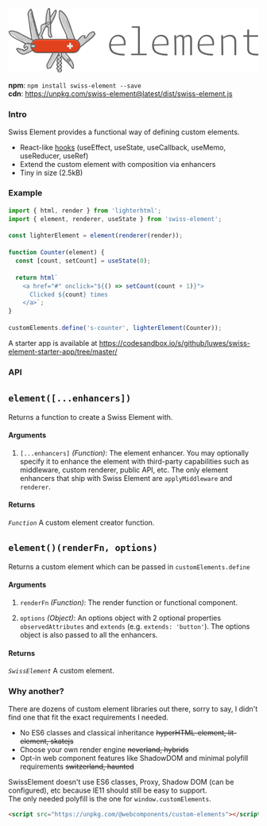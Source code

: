 <p align="center">
<a href="https://github.com/luwes/swiss-element">
  
![SwissElement](./media/swiss-element.svg "SwissElement")

</a>
</p>

**npm**: `npm install swiss-element --save`  
**cdn**: https://unpkg.com/swiss-element@latest/dist/swiss-element.js  

### Intro

Swiss Element provides a functional way of defining custom elements.

- React-like [hooks](https://reactjs.org/docs/hooks-intro.html) (useEffect, useState, useCallback, useMemo, useReducer, useRef)
- Extend the custom element with composition via enhancers
- Tiny in size (2.5kB)

### Example

```js
import { html, render } from 'lighterhtml';
import { element, renderer, useState } from 'swiss-element';

const lighterElement = element(renderer(render));

function Counter(element) {
  const [count, setCount] = useState(0);

  return html`
    <a href="#" onclick="${() => setCount(count + 1)}">
      Clicked ${count} times
    </a>`;
}

customElements.define('s-counter', lighterElement(Counter));
```

A starter app is available at https://codesandbox.io/s/github/luwes/swiss-element-starter-app/tree/master/

### API

## `element([...enhancers])`

Returns a function to create a Swiss Element with.

#### Arguments

1. `[...enhancers]` _(Function)_: The element enhancer. You may optionally specify it to enhance the element with third-party capabilities such as middleware, custom renderer, public API, etc. The only element enhancers that ship with Swiss Element are `applyMiddleware` and `renderer`.

#### Returns

_`Function`_ A custom element creator function.

## `element()(renderFn, options)`

Returns a custom element which can be passed in `customElements.define`

#### Arguments

1. `renderFn` _(Function)_: The render function or functional component.

2. `options` _(Object)_: An options object with 2 optional properties `observedAttributes` and `extends` (e.g. `extends: 'button'`). The options object is also passed to all the enhancers.

#### Returns

_`SwissElement`_ A custom element.

### Why another?

There are dozens of custom element libraries out there, sorry to say, I didn't find one that fit the exact requirements I needed.

- No ES6 classes and classical inheritance ~~hyperHTML-element, lit-element, skatejs~~
- Choose your own render engine ~~neverland, hybrids~~
- Opt-in web component features like ShadowDOM and minimal polyfill requirements ~~switzerland, haunted~~

SwissElement doesn't use ES6 classes, Proxy, Shadow DOM (can be configured), etc because IE11 should still be easy to support.  
The only needed polyfill is the one for `window.customElements`.

```html 
<script src="https://unpkg.com/@webcomponents/custom-elements"></script>
```
